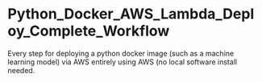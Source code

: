 # Python_Docker_AWS_Lambda_Deploy_Complete_Workflow
Every step for deploying a python docker image (such as a machine learning model) via AWS entirely using AWS (no local software install needed.
